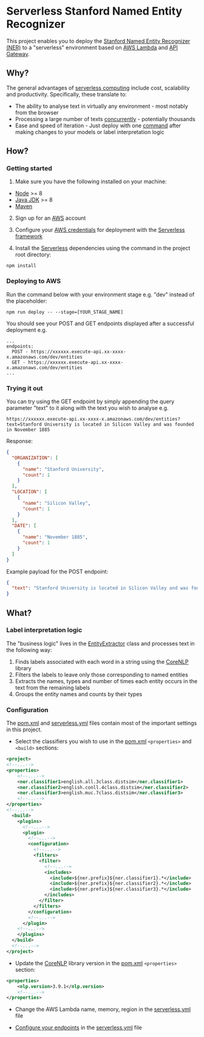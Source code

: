 # Serverless Stanford Named Entity Recognizer
This project enables you to deploy the [Stanford Named Entity Recognizer (NER)](https://nlp.stanford.edu/software/CRF-NER.shtml) to a "serverless" environment based on [AWS Lambda](https://aws.amazon.com/lambda/) and [API Gateway](https://aws.amazon.com/api-gateway/).

## Why?
The general advantages of [serverless computing](https://en.wikipedia.org/wiki/Serverless_computing) include cost, scalability and productivity. Specifically, these translate to:
* The ability to analyse text in virtually any environment - most notably from the browser
* Processing a large number of texts [concurrently](https://docs.aws.amazon.com/lambda/latest/dg/concurrent-executions.html) - potentially thousands
* Ease and speed of iteration - Just deploy with one [command](#Deploying-to-AWS) after making changes to your models or label interpretation logic

## How?
### Getting started
1. Make sure you have the following installed on your machine:
* [Node](https://nodejs.org/en/) >= 8
* [Java JDK](http://www.oracle.com/technetwork/java/javase/downloads/jdk8-downloads-2133151.html) >= 8
* [Maven](https://maven.apache.org/what-is-maven.html)

2. Sign up for an [AWS](https://aws.amazon.com/) account

3. Configure your [AWS credentials](https://serverless.com/framework/docs/providers/aws/guide/credentials/) for deployment with the [Serverless framework](https://serverless.com/)

4. Install the [Serverless](https://serverless.com/) dependencies using the command in the project root directory: 
```
npm install
```

### Deploying to AWS

Run the command below with your environment stage e.g. "dev" instead of the placeholder: 
```
npm run deploy -- --stage=[YOUR_STAGE_NAME]
``` 
You should see your POST and GET endpoints displayed after a successful deployment e.g.
```
...
endpoints:
  POST - https://xxxxxx.execute-api.xx-xxxx-x.amazonaws.com/dev/entities
  GET - https://xxxxxx.execute-api.xx-xxxx-x.amazonaws.com/dev/entities
...
```

### Trying it out
You can try using the GET endpoint by simply appending the query parameter "text" to it along with the text you wish to analyse e.g.

```
https://xxxxxx.execute-api.xx-xxxx-x.amazonaws.com/dev/entities?text=Stanford University is located in Silicon Valley and was founded in November 1885
```
Response:
```json
{
  "ORGANIZATION": [
    {
      "name": "Stanford University",
      "count": 1
    }
  ],
  "LOCATION": [
    {
      "name": "Silicon Valley",
      "count": 1
    }
  ],
  "DATE": [
    {
      "name": "November 1885",
      "count": 1
    }
  ]
}
```

Example payload for the POST endpoint:
```json
{
  "text": "Stanford University is located in Silicon Valley and was founded in November 1885"
}
```

## What?
### Label interpretation logic
The "business logic" lives in the [EntityExtractor](src/main/java/com/github/djabry/ner/EntityExtractor.java) class and processes text in the following way:

1. Finds labels associated with each word in a string using the [CoreNLP](https://stanfordnlp.github.io/CoreNLP/) library
2. Filters the labels to leave only those corresponding to named entities 
3. Extracts the names, types and number of times each entity occurs in the text from the remaining labels
4. Groups the entity names and counts by their types

### Configuration
The [pom.xml](pom.xml) and [serverless.yml](serverless.yml) files contain most of the important settings in this project.

* Select the classifiers you wish to use in the [pom.xml](pom.xml) `<properties>` and `<build>` sections:

```xml
<project>
<!--...-->
<properties>
    <!--...-->
    <ner.classifier1>english.all.3class.distsim</ner.classifier1>
    <ner.classifier2>english.conll.4class.distsim</ner.classifier2>
    <ner.classifier3>english.muc.7class.distsim</ner.classifier3>
    <!--...-->
</properties>
<!--...-->
  <build>
    <plugins>
      <!--...-->
      <plugin>
        <!--...-->
        <configuration>
          <!--...-->
          <filters>
            <filter>
              <!--...-->
              <includes>
                <include>${ner.prefix}${ner.classifier1}.*</include>
                <include>${ner.prefix}${ner.classifier2}.*</include>
                <include>${ner.prefix}${ner.classifier3}.*</include>
              </includes>
            </filter>
          </filters>
        </configuration>
        <!--...-->
      </plugin>
    <!--...-->
    </plugins>
  </build>
  <!--...-->
</project>


```

* Update the [CoreNLP](https://stanfordnlp.github.io/CoreNLP/) library version in the [pom.xml](pom.xml) `<properties>` section:
```xml
<properties>
    <nlp.version>3.9.1</nlp.version>
    <!--...-->
</properties>
```

* Change the AWS Lambda name, memory, region in the [serverless.yml](serverless.yml) file

* [Configure your endpoints](https://serverless.com/framework/docs/providers/aws/events/apigateway/) in the [serverless.yml](serverless.yml) file 